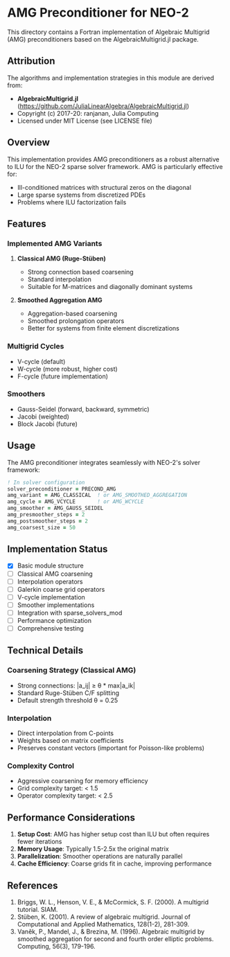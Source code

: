 # AMG Preconditioner for NEO-2

This directory contains a Fortran implementation of Algebraic Multigrid (AMG) preconditioners based on the AlgebraicMultigrid.jl package.

## Attribution

The algorithms and implementation strategies in this module are derived from:
- **AlgebraicMultigrid.jl** (https://github.com/JuliaLinearAlgebra/AlgebraicMultigrid.jl)
- Copyright (c) 2017-20: ranjanan, Julia Computing
- Licensed under MIT License (see LICENSE file)

## Overview

This implementation provides AMG preconditioners as a robust alternative to ILU for the NEO-2 sparse solver framework. AMG is particularly effective for:
- Ill-conditioned matrices with structural zeros on the diagonal
- Large sparse systems from discretized PDEs
- Problems where ILU factorization fails

## Features

### Implemented AMG Variants
1. **Classical AMG (Ruge-Stüben)**
   - Strong connection based coarsening
   - Standard interpolation
   - Suitable for M-matrices and diagonally dominant systems

2. **Smoothed Aggregation AMG**
   - Aggregation-based coarsening
   - Smoothed prolongation operators
   - Better for systems from finite element discretizations

### Multigrid Cycles
- V-cycle (default)
- W-cycle (more robust, higher cost)
- F-cycle (future implementation)

### Smoothers
- Gauss-Seidel (forward, backward, symmetric)
- Jacobi (weighted)
- Block Jacobi (future)

## Usage

The AMG preconditioner integrates seamlessly with NEO-2's solver framework:

```fortran
! In solver configuration
solver_preconditioner = PRECOND_AMG
amg_variant = AMG_CLASSICAL  ! or AMG_SMOOTHED_AGGREGATION
amg_cycle = AMG_VCYCLE       ! or AMG_WCYCLE
amg_smoother = AMG_GAUSS_SEIDEL
amg_presmoother_steps = 2
amg_postsmoother_steps = 2
amg_coarsest_size = 50
```

## Implementation Status

- [x] Basic module structure
- [ ] Classical AMG coarsening
- [ ] Interpolation operators
- [ ] Galerkin coarse grid operators
- [ ] V-cycle implementation
- [ ] Smoother implementations
- [ ] Integration with sparse_solvers_mod
- [ ] Performance optimization
- [ ] Comprehensive testing

## Technical Details

### Coarsening Strategy (Classical AMG)
- Strong connections: |a_ij| ≥ θ * max|a_ik|
- Standard Ruge-Stüben C/F splitting
- Default strength threshold θ = 0.25

### Interpolation
- Direct interpolation from C-points
- Weights based on matrix coefficients
- Preserves constant vectors (important for Poisson-like problems)

### Complexity Control
- Aggressive coarsening for memory efficiency
- Grid complexity target: < 1.5
- Operator complexity target: < 2.5

## Performance Considerations

1. **Setup Cost**: AMG has higher setup cost than ILU but often requires fewer iterations
2. **Memory Usage**: Typically 1.5-2.5x the original matrix
3. **Parallelization**: Smoother operations are naturally parallel
4. **Cache Efficiency**: Coarse grids fit in cache, improving performance

## References

1. Briggs, W. L., Henson, V. E., & McCormick, S. F. (2000). A multigrid tutorial. SIAM.
2. Stüben, K. (2001). A review of algebraic multigrid. Journal of Computational and Applied Mathematics, 128(1-2), 281-309.
3. Vaněk, P., Mandel, J., & Brezina, M. (1996). Algebraic multigrid by smoothed aggregation for second and fourth order elliptic problems. Computing, 56(3), 179-196.